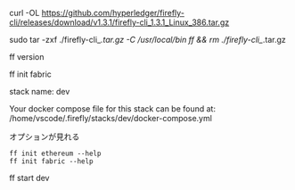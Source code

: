 curl -OL https://github.com/hyperledger/firefly-cli/releases/download/v1.3.1/firefly-cli_1.3.1_Linux_386.tar.gz

sudo tar -zxf ./firefly-cli_*.tar.gz -C /usr/local/bin ff && rm ./firefly-cli_*.tar.gz

ff version


ff init fabric

stack name: dev


Your docker compose file for this stack can be found at: /home/vscode/.firefly/stacks/dev/docker-compose.yml

オプションが見れる

```
ff init ethereum --help
ff init fabric --help
```

ff start dev

